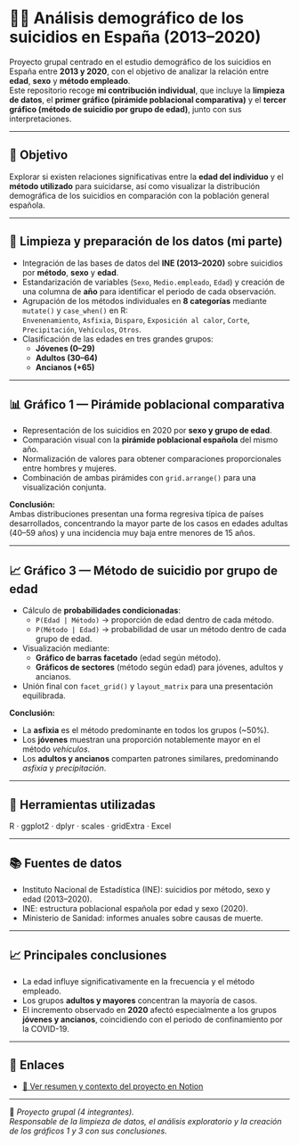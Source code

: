 # 🧍‍♂️ Análisis demográfico de los suicidios en España (2013–2020)

Proyecto grupal centrado en el estudio demográfico de los suicidios en España entre **2013 y 2020**, con el objetivo de analizar la relación entre **edad**, **sexo** y **método empleado**.  
Este repositorio recoge **mi contribución individual**, que incluye la **limpieza de datos**, el **primer gráfico (pirámide poblacional comparativa)** y el **tercer gráfico (método de suicidio por grupo de edad)**, junto con sus interpretaciones.

---

## 🧠 Objetivo
Explorar si existen relaciones significativas entre la **edad del individuo** y el **método utilizado** para suicidarse, así como visualizar la distribución demográfica de los suicidios en comparación con la población general española.

---

## 🔧 Limpieza y preparación de los datos (mi parte)
- Integración de las bases de datos del **INE (2013–2020)** sobre suicidios por **método**, **sexo** y **edad**.  
- Estandarización de variables (`Sexo`, `Medio.empleado`, `Edad`) y creación de una columna de **año** para identificar el periodo de cada observación.  
- Agrupación de los métodos individuales en **8 categorías** mediante `mutate()` y `case_when()` en R:  
  `Envenenamiento`, `Asfixia`, `Disparo`, `Exposición al calor`, `Corte`, `Precipitación`, `Vehículos`, `Otros`.  
- Clasificación de las edades en tres grandes grupos:  
  - **Jóvenes (0–29)**  
  - **Adultos (30–64)**  
  - **Ancianos (+65)**  

---

## 📊 Gráfico 1 — Pirámide poblacional comparativa
- Representación de los suicidios en 2020 por **sexo y grupo de edad**.  
- Comparación visual con la **pirámide poblacional española** del mismo año.  
- Normalización de valores para obtener comparaciones proporcionales entre hombres y mujeres.  
- Combinación de ambas pirámides con `grid.arrange()` para una visualización conjunta.

**Conclusión:**  
Ambas distribuciones presentan una forma regresiva típica de países desarrollados, concentrando la mayor parte de los casos en edades adultas (40–59 años) y una incidencia muy baja entre menores de 15 años.

---

## 📈 Gráfico 3 — Método de suicidio por grupo de edad
- Cálculo de **probabilidades condicionadas**:  
  - `P(Edad | Método)` → proporción de edad dentro de cada método.  
  - `P(Método | Edad)` → probabilidad de usar un método dentro de cada grupo de edad.  
- Visualización mediante:
  - **Gráfico de barras facetado** (edad según método).  
  - **Gráficos de sectores** (método según edad) para jóvenes, adultos y ancianos.  
- Unión final con `facet_grid()` y `layout_matrix` para una presentación equilibrada.

**Conclusión:**  
- La **asfixia** es el método predominante en todos los grupos (~50%).  
- Los **jóvenes** muestran una proporción notablemente mayor en el método *vehículos*.  
- Los **adultos y ancianos** comparten patrones similares, predominando *asfixia* y *precipitación*.

---

## 🧰 Herramientas utilizadas
R · ggplot2 · dplyr · scales · gridExtra · Excel

---

## 📚 Fuentes de datos
- Instituto Nacional de Estadística (INE): suicidios por método, sexo y edad (2013–2020).  
- INE: estructura poblacional española por edad y sexo (2020).  
- Ministerio de Sanidad: informes anuales sobre causas de muerte.

---

## 📈 Principales conclusiones
- La edad influye significativamente en la frecuencia y el método empleado.  
- Los grupos **adultos y mayores** concentran la mayoría de casos.  
- El incremento observado en **2020** afectó especialmente a los grupos **jóvenes y ancianos**, coincidiendo con el periodo de confinamiento por la COVID-19.  

---

## 🔗 Enlaces
- [📘 Ver resumen y contexto del proyecto en Notion](https://www.notion.so/Portfolio-de-Alejandro-6e1093c6146a4f648263a4f243777c60?source=copy_link) 

---

📌 *Proyecto grupal (4 integrantes).  
Responsable de la limpieza de datos, el análisis exploratorio y la creación de los gráficos 1 y 3 con sus conclusiones.*

